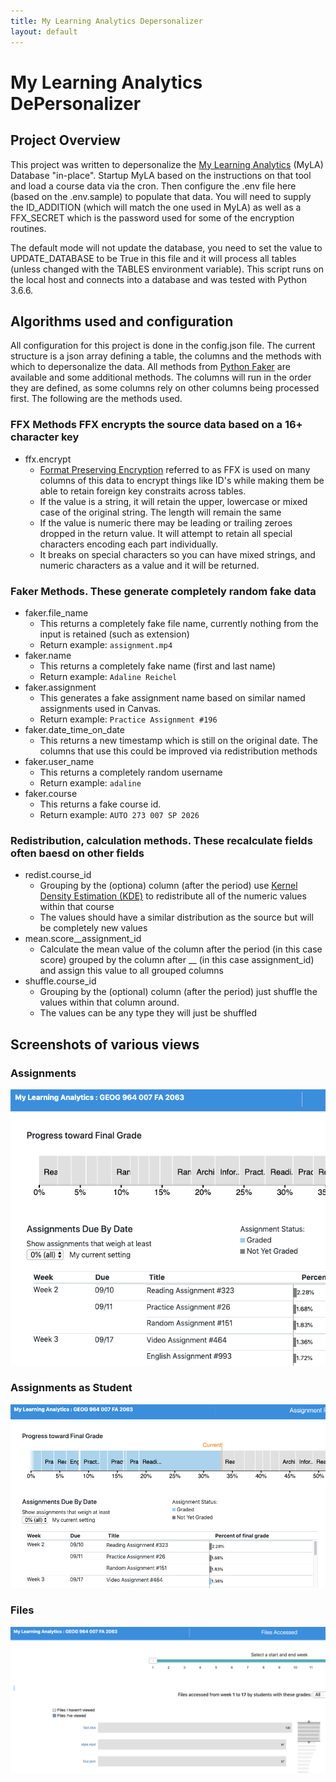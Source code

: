 ```yaml
---
title: My Learning Analytics Depersonalizer
layout: default
---
```


# My Learning Analytics DePersonalizer

## Project Overview
This project was written to depersonalize the [My Learning Analytics](https://github.com/tl-its-umich-edu/my-learning-analytics) (MyLA) Database "in-place". Startup MyLA based on the instructions on that tool and load a course data via the cron. Then configure the .env file here (based on the .env.sample) to populate that data. You will need to supply the ID_ADDITION (which will match the one used in MyLA) as well as a FFX_SECRET which is the password used for some of the encryption routines.

The default mode will not update the database, you need to set the value to UPDATE_DATABASE to be True in this file and it will process all tables (unless changed with the TABLES environment variable). This script runs on the local host and connects into a database and was tested with Python 3.6.6.

## Algorithms used and configuration

All configuration for this project is done in the config.json file. The current structure is a json array defining a table, the columns and the methods with which to depersonalize the data. All methods from [Python Faker](https://faker.readthedocs.io/en/stable/) are available and some additional methods. The columns will run in the order they are defined, as some columns rely on other columns being processed first. The following are the methods used.


### FFX Methods FFX encrypts the source data based on a 16+ character key
* ffx.encrypt
  * [Format Preserving Encryption](https://en.wikipedia.org/wiki/Format-preserving_encryption) referred to as FFX is used on many columns of this data to encrypt things like ID's while making them be able to retain foreign key constraits across tables. 
  * If the value is a string, it will retain the upper, lowercase or mixed case of the original string. The length will remain the same
  * If the value is numeric there may be leading or trailing zeroes dropped in the return value. It will attempt to retain all special characters encoding each part individually.
  * It breaks on special characters so you can have mixed strings, and numeric characters as a value and it will be returned.

### Faker Methods. These generate completely random fake data
* faker.file_name
  * This returns a completely fake file name, currently nothing from the input is retained (such as extension)
  * Return example: `assignment.mp4`
* faker.name
   * This returns a completely fake name (first and last name)
   * Return example: `Adaline Reichel`
* faker.assignment
   * This generates a fake assignment name based on similar named assignments used in Canvas. 
   * Return example: `Practice Assignment #196`
* faker.date_time_on_date
   * This returns a new timestamp which is still on the original date. The columns that use this could be improved via redistribution methods
* faker.user_name
   * This returns a completely random username
   * Return example: `adaline`
* faker.course
   * This returns a fake course id. 
   * Return example: `AUTO 273 007 SP 2026`
  
### Redistribution, calculation methods. These recalculate fields often baesd on other fields
* redist.course_id
   * Grouping by the (optiona) column (after the period) use [Kernel Density Estimation (KDE)](https://docs.scipy.org/doc/scipy/reference/generated/scipy.stats.gaussian_kde.html) to redistribute all of the numeric values within that course
   * The values should have a similar distribution as the source but will be completely new values
* mean.score__assignment_id
  * Calculate the mean value of the column after the period (in this case score) grouped by the column after __ (in this case assignment_id) and assign this value to all grouped columns
* shuffle.course_id
  * Grouping by the (optional) column (after the period) just shuffle the values within that column around.
  * The values can be any type they will just be shuffled

## Screenshots of various views
### Assignments
![Assignments View](assignments.png?raw=true "Assignments")
### Assignments as Student
![Assignments Student View](assignments_student.png?raw=true "Assignments as Student")
### Files
![Files View](files.png?raw=true "Files")
